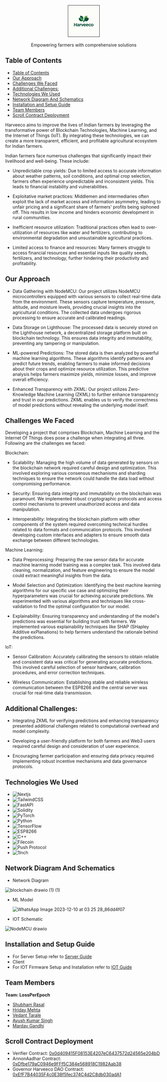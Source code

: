 <div align="center">
  
<img src="https://github.com/marcdhi/harveeco/blob/main/harveeco_logo.jpg" alt="harveeco" border="1" width="100"/>

  <p align="center">
    Empowering farmers with comprehensive solutions
  </p>
</div>

## Table of Contents



- [Table of Contents](#table-of-contents)
- [Our Approach](#our-approach)
- [Challenges We Faced](#challenges-we-faced)
- [Additional Challenges:](#additional-challenges)
- [Technologies We Used](#technologies-we-used)
- [Network Diagram And Schematics](#network-diagram-and-schematics)
- [Installation and Setup Guide](#installation-and-setup-guide)
- [Team Members](#team-members)
- [Scroll Contract Deployment](#scroll-contract-deployment)

Harveeco aims to improve the lives of Indian farmers by leveraging the transformative power of Blockchain Technologies, Machine Learning, and the Internet of Things (IoT). By integrating these technologies, we can create a more transparent, efficient, and profitable agricultural ecosystem for Indian farmers.

Indian farmers face numerous challenges that significantly impact their livelihood and well-being. These include:

* Unpredictable crop yields: Due to limited access to accurate information about weather patterns, soil conditions, and optimal crop selection, farmers often experience unpredictable and inconsistent yields. This leads to financial instability and vulnerabilities.
  
* Exploitative market practices: Middlemen and intermediaries often exploit the lack of market access and information asymmetry, leading to unfair pricing and a significant share of farmers' profits being siphoned off. This results in low income and hinders economic development in rural communities.

* Inefficient resource utilization: Traditional practices often lead to over-utilization of resources like water and fertilizers, contributing to environmental degradation and unsustainable agricultural practices.

* Limited access to finance and resources: Many farmers struggle to access financial resources and essential inputs like quality seeds, fertilizers, and technology, further hindering their productivity and profitability.
  
## Our Approach
* Data Gathering with NodeMCU: Our project utilizes NodeMCU microcontrollers equipped with various sensors to collect real-time data from the environment. These sensors capture temperature, pressure, altitude, and moisture levels, providing crucial insights into the agricultural conditions. The collected data undergoes rigorous processing to ensure accurate and calibrated readings.
  
* Data Storage on Lighthouse: The processed data is securely stored on the Lighthouse network, a decentralized storage platform built on blockchain technology. This ensures data integrity and immutability, preventing any tampering or manipulation.
  
* ML-powered Predictions: The stored data is then analyzed by powerful machine learning algorithms. These algorithms identify patterns and predict future trends, enabling farmers to make informed decisions about their crops and optimize resource utilization. This predictive analysis helps farmers maximize yields, minimize losses, and improve overall efficiency.

* Enhanced Transparency with ZKML: Our project utilizes Zero-Knowledge Machine Learning (ZKML) to further enhance transparency and trust in our predictions. ZKML enables us to verify the correctness of model predictions without revealing the underlying model itself.
  
## Challenges We Faced
Developing a project that comprises Blockchain, Machine Learning and the Internet Of Things does pose a challenge when integrating all three. Following are the challenges we faced:

Blockchain:

- Scalability: Managing the high volume of data generated by sensors on the blockchain network required careful design and optimization. This involved exploring various consensus mechanisms and sharding techniques to ensure the network could handle the data load without compromising performance.

- Security: Ensuring data integrity and immutability on the blockchain was paramount. We implemented robust cryptographic protocols and access control mechanisms to prevent unauthorized access and data manipulation.

- Interoperability: Integrating the blockchain platform with other components of the system required overcoming technical hurdles related to data formats and communication protocols. This involved developing custom interfaces and adapters to ensure smooth data exchange between different technologies.

Machine Learning:

- Data Preprocessing: Preparing the raw sensor data for accurate machine learning model training was a complex task. This involved data cleaning, normalization, and feature engineering to ensure the model could extract meaningful insights from the data.

- Model Selection and Optimization: Identifying the best machine learning algorithms for our specific use case and optimizing their hyperparameters was crucial for achieving accurate predictions. We experimented with various algorithms and techniques like cross-validation to find the optimal configuration for our model.

- Explainability: Ensuring transparency and understanding of the model's predictions was essential for building trust with farmers. We implemented various explainability techniques like SHAP (SHapley Additive exPlanations) to help farmers understand the rationale behind the predictions.

IoT:

- Sensor Calibration: Accurately calibrating the sensors to obtain reliable and consistent data was critical for generating accurate predictions. This involved careful selection of sensor hardware, calibration procedures, and error correction techniques.

- Wireless Communication: Establishing stable and reliable wireless communication between the ESP8266 and the central server was crucial for real-time data transmission. 

## Additional Challenges:

* Integrating ZKML for verifying predictions and enhancing transparency presented additional challenges related to computational overhead and model complexity.
  
* Developing a user-friendly platform for both farmers and Web3 users required careful design and consideration of user experience.
  
* Encouraging farmer participation and ensuring data privacy required implementing robust incentive mechanisms and data governance protocols.

## Technologies We Used

* ![Nextjs](https://img.shields.io/badge/next.js-000000?style=for-the-badge&logo=nextdotjs&logoColor=white)
* ![TailwindCSS](https://img.shields.io/badge/tailwindcss-%2338B2AC.svg?style=for-the-badge&logo=tailwind-css&logoColor=white)
* ![FastAPI](https://img.shields.io/badge/FastAPI-005571?style=for-the-badge&logo=fastapi)
* ![Solidity](https://img.shields.io/badge/Solidity-%23363636.svg?style=for-the-badge&logo=solidity&logoColor=white)
* ![PyTorch](https://img.shields.io/badge/PyTorch-%23EE4C2C.svg?style=for-the-badge&logo=PyTorch&logoColor=white)
* ![Python](https://img.shields.io/badge/python-3670A0?style=for-the-badge&logo=python&logoColor=ffdd54)
* ![TensorFlow](https://img.shields.io/badge/TensorFlow-%23FF6F00.svg?style=for-the-badge&logo=TensorFlow&logoColor=white)
* ![ESP8266](https://img.shields.io/badge/-ESP8266-00979D?style=for-the-badge&logo=Arduino&logoColor=white)
* ![C++](https://img.shields.io/badge/c++-%2300599C.svg?style=for-the-badge&logo=c%2B%2B&logoColor=white)
* ![Filecoin](https://img.shields.io/badge/Filecoin-%2300599C.svg?style=for-the-badge&logoColor=white)
* ![Push Protocol](https://img.shields.io/badge/Push%20Protocol-%2300599C.svg?style=for-the-badge&logoColor=pink)
* ![1Inch](https://img.shields.io/badge/1Inch-%2300599C.svg?style=for-the-badge&logoColor=white)
  

## Network Diagram And Schematics
- Network Diagram

 ![blockchain drawio (1) (1)](https://github.com/marcdhi/harveeco/assets/95867745/c8e4cbcb-93a2-4850-8d1a-4f474539f670)


- ML Model

  ![WhatsApp Image 2023-12-10 at 03 25 28_86dd4f07](https://github.com/marcdhi/harveeco/assets/95867745/1ab1f743-b0ea-4bb1-bfbc-2bd73fb4eefc)

- IOT Schematic

![NodeMCU drawio](https://github.com/marcdhi/harveeco/assets/95867745/44cc038d-3acc-4481-a282-96d610caaa6e)

## Installation and Setup Guide
- For Server Setup refer to [Server Guide](./server/README.md)
- Client
- For IOT Firmware Setup and Installation refer to [IOT Guide](https://github.com/marcdhi/harveeco/tree/main/Firmware#nodemcu---esp8266-firmware)


## Team Members
**Team: LossPerEpoch**
- [Shubham Rasal](https://devfolio.co/@bluequbits)
- [Hriday Mehta](https://devfolio.co/@outkast)
- [Vedant Tarale](https://devfolio.co/@vedant_tarale)
- [Ayush Kumar Singh](https://devfolio.co/@Ayush4345)
- [Mardav Gandhi](https://devfolio.co/@marcdhi)


## Scroll Contract Deployment

- Verifier Contract: [0x0d409415F08153E4207eC6437572d24565e204bD](https://sepolia.scrollscan.dev/address/0x0d409415f08153e4207ec6437572d24565e204bd)
- AnnonAadhar Contract: [0xDfbe179aC0946e9FFf5C384e568918C1982Aab38](https://sepolia.scrollscan.dev/address/0xDfbe179aC0946e9FFf5C384e568918C1982Aab38)
- Governor Harveeco DAO Contract: [0xEfF7B44035F4c0E38f5fec374C4d2C8db030adA1](https://sepolia.scrollscan.dev/address/0xeff7b44035f4c0e38f5fec374c4d2c8db030ada1)